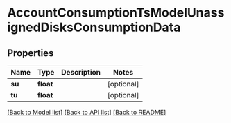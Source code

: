 # AccountConsumptionTsModelUnassignedDisksConsumptionData

## Properties
Name | Type | Description | Notes
------------ | ------------- | ------------- | -------------
**su** | **float** |  | [optional] 
**tu** | **float** |  | [optional] 

[[Back to Model list]](../README.md#documentation-for-models) [[Back to API list]](../README.md#documentation-for-api-endpoints) [[Back to README]](../README.md)


